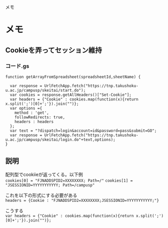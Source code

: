 メモ
# メモ

## Cookieを弄ってセッション維持
### コード.gs
```
function getArrayFromSpreadsheet(spreadsheetId,sheetName) {

  var response = UrlFetchApp.fetch("https://tnp.takushoku-u.ac.jp/campusp/skeitai/start.do");
  var cookies = response.getAllHeaders()["Set-Cookie"];
  var headers = {"Cookie" : cookies.map(function(x){return x.split(';')[0]+';'}).join("")};
  var options ={
    method : 'get',
    followRedirects: true,
    headers : headers
  };
  var text = "?dispatch=login&account=id&password=pass&submit=GO";
  var response = UrlFetchApp.fetch("https://tnp.takushoku-u.ac.jp/campusp/skeitai/login.do"+text,options);
}
```

## 説明

配列型でcookiieが返ってくる。以下例  
`cookies[0] = "FJNADDSPID2=XXXXXXXX; Path=/"`
`cookies[1] = "JSESSIONID=YYYYYYYYYYY; Path=/campusp"`  


これを以下の形式にする必要がある  
`headers = {Cookie : "FJNADDSPID2=XXXXXXXX;JSESSIONID=YYYYYYYYYYY;"}`  


こうする  
`var headers = {"Cookie" : cookies.map(function(x){return x.split(';')[0]+';'}).join("")};`

